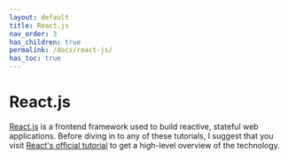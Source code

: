 ```yaml
---
layout: default
title: React.js
nav_order: 3
has_children: true
permalink: /docs/react-js/
has_toc: true
---
```


# React.js

[React.js](https://reactjs.org/) is a frontend framework used to build reactive, stateful web applications. Before diving in to any of these tutorials, I suggest that you visit [React's official tutorial](https://reactjs.org/tutorial/tutorial.html) to get a high-level overview of the technology.
